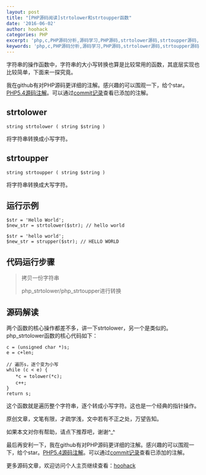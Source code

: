 ```yaml
---
layout: post
title: "[PHP源码阅读]strtolower和strtoupper函数"
date: '2016-06-02'
author: hoohack
categories: PHP
excerpt: 'php,c,PHP源码分析,源码学习,PHP源码,strtolower源码,strtoupper源码,php strtolower源码,php strtoupper源码,php源码阅读,PHP源码阅读'
keywords: 'php,c,PHP源码分析,源码学习,PHP源码,strtolower源码,strtoupper源码,php strtolower源码,php strtoupper源码,php源码阅读,PHP源码阅读'
---
```


字符串的操作函数中，字符串的大小写转换也算是比较常用的函数，其底层实现也比较简单，下面来一探究竟。

我在github有对PHP源码更详细的注解。感兴趣的可以围观一下，给个star。[PHP5.4源码注解](https://github.com/read-php-src/read-php-src)。可以通过[commit记录](https://github.com/read-php-src/read-php-src/commits/master)查看已添加的注解。

## strtolower

    string strtolower ( string $string )

将字符串转换成小写字符。

<!--more-->

## strtoupper

    string strtoupper ( string $string )

将字符串转换成大写字符。

## 运行示例

    $str = 'Hello World';
    $new_str = strtolower($str); // hello world

    $str = 'hello world';
    $new_str = strupper($str); // HELLO WORLD

## 代码运行步骤

> 拷贝一份字符串
> 
> php_strtolower/php_strtoupper进行转换

## 源码解读

两个函数的核心操作都差不多，讲一下strtolower，另一个是类似的。
php_strtolower函数的核心代码如下：

    c = (unsigned char *)s;
    e = c+len;

    // 遍历s，逐个变为小写
    while (c < e) {
    　　*c = tolower(*c);
    　　c++;
    }
    return s;
 

这个函数就是遍历整个字符串，逐个转成小写字符。这也是一个经典的指针操作。

 

原创文章，文笔有限，才疏学浅，文中若有不正之处，万望告知。

如果本文对你有帮助，请点下推荐吧，谢谢^_^

 

最后再安利一下，我在github有对PHP源码更详细的注解。感兴趣的可以围观一下，给个star。[PHP5.4源码注解](https://github.com/read-php-src/read-php-src)。可以通过[commit记录](https://github.com/read-php-src/read-php-src/commits/master)查看已添加的注解。

更多源码文章，欢迎访问个人主页继续查看：[hoohack](http://www.hoohack.me)
